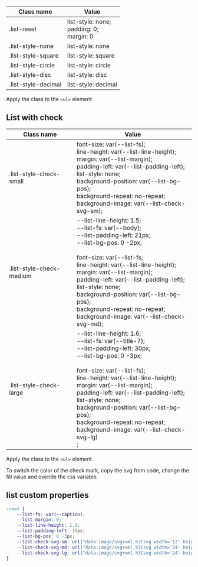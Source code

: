| Class name          | Value                                            |
| ------------------- | ------------------------------------------------ |
| .list-reset         | list-style: none; <br/>padding: 0;<br/>margin: 0 |
| .list-style-none    | list-style: none                                 |
| .list-style-square  | list-style: square                               |
| .list-style-circle  | list-style: circle                               |
| .list-style-disc    | list-style: disc                                 |
| .list-style-decimal | list-style: decimal                              |

Apply the class to the `<ul>` element.

## List with check

| Class name               | Value                                                                                                                                                                                                                                                                                                                                                                                                                                 |
| ------------------------ | ------------------------------------------------------------------------------------------------------------------------------------------------------------------------------------------------------------------------------------------------------------------------------------------------------------------------------------------------------------------------------------------------------------------------------------- |
| .list-style-check-small  | font-size: var(--list-fs);<br/>line-height: var(--list-line-height);<br/>margin: var(--list-margin);<br/>padding-left: var(--list-padding-left);<br/>list-style: none;<br/>background-position: var(--list-bg-pos);<br/>background-repeat: no-repeat;<br/>background-image: var(--list-check-svg-sm);                                                                                                                                 |
| .list-style-check-medium | --list-line-height: 1.5;<br/>--list-fs: var(--body);<br/>--list-padding-left: 21px;<br/>--list-bg-pos: 0 -2px;<br/><br/>font-size: var(--list-fs;<br/>line-height: var(--list-line-height);<br/>margin: var(--list-margin);<br/>padding-left: var(--list-padding-left);<br/>list-style: none;<br/>background-position: var(--list-bg-pos);<br/>background-repeat: no-repeat;<br/>background-image: var(--list-check-svg-md);<br/>     |
| .list-style-check-large  | --list-line-height: 1.6;<br/>--list-fs: var(--title-7);<br/>--list-padding-left: 30px;<br/>--list-bg-pos: 0 -3px;<br/><br/>font-size: var(--list-fs);<br/>line-height: var(--list-line-height);<br/>margin: var(--list-margin);<br/>padding-left: var(--list-padding-left);<br/>list-style: none;<br/>background-position: var(--list-bg-pos);<br/>background-repeat: no-repeat;<br/>background-image: var(--list-check-svg-lg)<br/>; |

Apply the class to the `<ul>` element.

To switch the color of the check mark, copy the svg from code, change the fill value and overide the css variable.

## list custom properties

```css
:root {
	--list-fs: var(--caption);
	--list-margin: 0;
	--list-line-height: 1.3;
	--list-padding-left: 16px;
	--list-bg-pos: 0 -3px;
	--list-check-svg-sm: url("data:image/svg+xml,%3Csvg width='12' height='16' viewBox='0 0 12 16' fill='none' xmlns='http://www.w3.org/2000/svg'%3E%3Cpath d='M9.3562 5.60499C9.30971 5.55813 9.25441 5.52093 9.19348 5.49555C9.13256 5.47016 9.0672 5.45709 9.0012 5.45709C8.93519 5.45709 8.86984 5.47016 8.80891 5.49555C8.74798 5.52093 8.69268 5.55813 8.6462 5.60499L4.9212 9.33499L3.3562 7.76499C3.30793 7.71837 3.25096 7.68172 3.18854 7.65711C3.12611 7.63251 3.05945 7.62045 2.99236 7.62161C2.92527 7.62277 2.85906 7.63713 2.79752 7.66388C2.73598 7.69062 2.68031 7.72923 2.6337 7.77749C2.58708 7.82575 2.55042 7.88272 2.52582 7.94515C2.50122 8.00758 2.48915 8.07424 2.49031 8.14133C2.49147 8.20842 2.50584 8.27463 2.53258 8.33616C2.55933 8.3977 2.59793 8.45337 2.6462 8.49999L4.5662 10.42C4.61268 10.4669 4.66798 10.5041 4.72891 10.5294C4.78984 10.5548 4.85519 10.5679 4.9212 10.5679C4.9872 10.5679 5.05255 10.5548 5.11348 10.5294C5.17441 10.5041 5.22971 10.4669 5.2762 10.42L9.3562 6.33999C9.40695 6.29317 9.44745 6.23634 9.47516 6.17309C9.50286 6.10984 9.51716 6.04154 9.51716 5.97249C9.51716 5.90344 9.50286 5.83514 9.47516 5.77189C9.44745 5.70864 9.40695 5.65181 9.3562 5.60499Z' fill='%2346D9D1'/%3E%3C/svg%3E%0A");
	--list-check-svg-md: url("data:image/svg+xml,%3Csvg width='24' height='32' viewBox='0 0 24 32' fill='none' xmlns='http://www.w3.org/2000/svg'%3E%3Cpath d='M18.7104 11.21C18.6175 11.1162 18.5069 11.0418 18.385 10.9911C18.2632 10.9403 18.1325 10.9142 18.0004 10.9142C17.8684 10.9142 17.7377 10.9403 17.6159 10.9911C17.494 11.0418 17.3834 11.1162 17.2904 11.21L9.84044 18.67L6.71044 15.53C6.61392 15.4367 6.49998 15.3634 6.37512 15.3142C6.25027 15.265 6.11694 15.2409 5.98276 15.2432C5.84858 15.2455 5.71617 15.2742 5.59309 15.3277C5.47001 15.3812 5.35868 15.4584 5.26544 15.555C5.1722 15.6515 5.09889 15.7654 5.04968 15.8903C5.00048 16.0151 4.97635 16.1484 4.97867 16.2826C4.98099 16.4168 5.00972 16.5492 5.06321 16.6723C5.1167 16.7954 5.19392 16.9067 5.29044 17L9.13044 20.84C9.2234 20.9337 9.334 21.0081 9.45586 21.0588C9.57772 21.1096 9.70843 21.1357 9.84044 21.1357C9.97245 21.1357 10.1032 21.1096 10.225 21.0588C10.3469 21.0081 10.4575 20.9337 10.5504 20.84L18.7104 12.68C18.8119 12.5863 18.893 12.4727 18.9484 12.3462C19.0038 12.2197 19.0324 12.0831 19.0324 11.945C19.0324 11.8069 19.0038 11.6702 18.9484 11.5437C18.893 11.4172 18.8119 11.3036 18.7104 11.21Z' fill='%2346D9D1'/%3E%3C/svg%3E");
	--list-check-svg-lg: url("data:image/svg+xml,%3Csvg width='24' height='32' viewBox='0 0 24 32' fill='none' xmlns='http://www.w3.org/2000/svg'%3E%3Cpath d='M18.7104 11.21C18.6175 11.1162 18.5069 11.0418 18.385 10.9911C18.2632 10.9403 18.1325 10.9142 18.0004 10.9142C17.8684 10.9142 17.7377 10.9403 17.6159 10.9911C17.494 11.0418 17.3834 11.1162 17.2904 11.21L9.84044 18.67L6.71044 15.53C6.61392 15.4367 6.49998 15.3634 6.37512 15.3142C6.25027 15.265 6.11694 15.2409 5.98276 15.2432C5.84858 15.2455 5.71617 15.2742 5.59309 15.3277C5.47001 15.3812 5.35868 15.4584 5.26544 15.555C5.1722 15.6515 5.09889 15.7654 5.04968 15.8903C5.00048 16.0151 4.97635 16.1484 4.97867 16.2826C4.98099 16.4168 5.00972 16.5492 5.06321 16.6723C5.1167 16.7954 5.19392 16.9067 5.29044 17L9.13044 20.84C9.2234 20.9337 9.334 21.0081 9.45586 21.0588C9.57772 21.1096 9.70843 21.1357 9.84044 21.1357C9.97245 21.1357 10.1032 21.1096 10.225 21.0588C10.3469 21.0081 10.4575 20.9337 10.5504 20.84L18.7104 12.68C18.8119 12.5863 18.893 12.4727 18.9484 12.3462C19.0038 12.2197 19.0324 12.0831 19.0324 11.945C19.0324 11.8069 19.0038 11.6702 18.9484 11.5437C18.893 11.4172 18.8119 11.3036 18.7104 11.21Z' fill='%2346D9D1'/%3E%3C/svg%3E");
}
```
